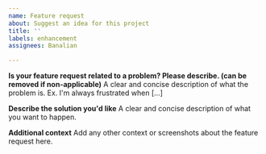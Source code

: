 ```yaml
---
name: Feature request
about: Suggest an idea for this project
title: ''
labels: enhancement
assignees: Banalian

---
```


**Is your feature request related to a problem? Please describe. (can be removed if non-applicable)**
A clear and concise description of what the problem is. Ex. I'm always frustrated when [...]

**Describe the solution you'd like**
A clear and concise description of what you want to happen.

**Additional context**
Add any other context or screenshots about the feature request here.
